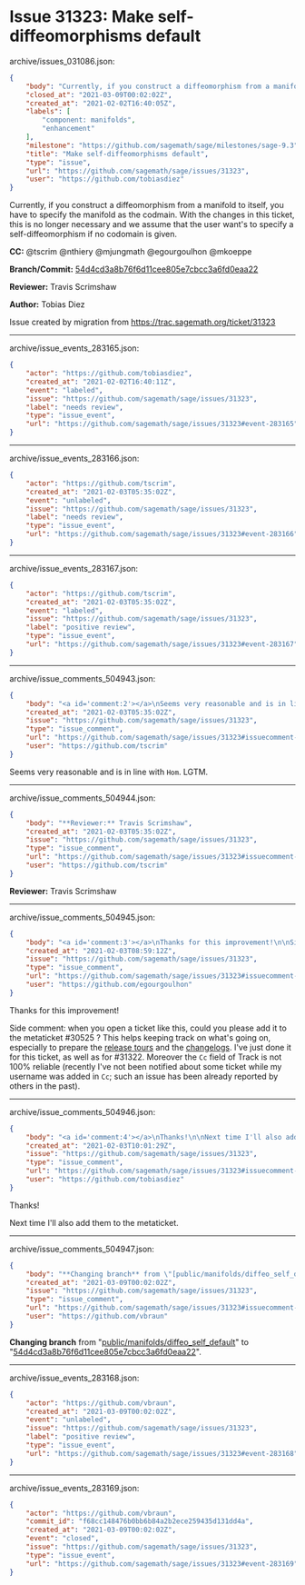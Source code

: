 # Issue 31323: Make self-diffeomorphisms default

archive/issues_031086.json:
```json
{
    "body": "Currently, if you construct a diffeomorphism from a manifold to itself, you have to specify the manifold as the codmain. With the changes in this ticket, this is no longer necessary and we assume that the user want's to specify a self-diffeomorphism if no codomain is given.\n\n**CC:**  @tscrim @nthiery @mjungmath @egourgoulhon @mkoeppe\n\n**Branch/Commit:** [54d4cd3a8b76f6d11cee805e7cbcc3a6fd0eaa22](https://github.com/sagemath/sagetrac-mirror/commit/54d4cd3a8b76f6d11cee805e7cbcc3a6fd0eaa22)\n\n**Reviewer:** Travis Scrimshaw\n\n**Author:** Tobias Diez\n\nIssue created by migration from https://trac.sagemath.org/ticket/31323\n\n",
    "closed_at": "2021-03-09T00:02:02Z",
    "created_at": "2021-02-02T16:40:05Z",
    "labels": [
        "component: manifolds",
        "enhancement"
    ],
    "milestone": "https://github.com/sagemath/sage/milestones/sage-9.3",
    "title": "Make self-diffeomorphisms default",
    "type": "issue",
    "url": "https://github.com/sagemath/sage/issues/31323",
    "user": "https://github.com/tobiasdiez"
}
```
Currently, if you construct a diffeomorphism from a manifold to itself, you have to specify the manifold as the codmain. With the changes in this ticket, this is no longer necessary and we assume that the user want's to specify a self-diffeomorphism if no codomain is given.

**CC:**  @tscrim @nthiery @mjungmath @egourgoulhon @mkoeppe

**Branch/Commit:** [54d4cd3a8b76f6d11cee805e7cbcc3a6fd0eaa22](https://github.com/sagemath/sagetrac-mirror/commit/54d4cd3a8b76f6d11cee805e7cbcc3a6fd0eaa22)

**Reviewer:** Travis Scrimshaw

**Author:** Tobias Diez

Issue created by migration from https://trac.sagemath.org/ticket/31323





---

archive/issue_events_283165.json:
```json
{
    "actor": "https://github.com/tobiasdiez",
    "created_at": "2021-02-02T16:40:11Z",
    "event": "labeled",
    "issue": "https://github.com/sagemath/sage/issues/31323",
    "label": "needs review",
    "type": "issue_event",
    "url": "https://github.com/sagemath/sage/issues/31323#event-283165"
}
```



---

archive/issue_events_283166.json:
```json
{
    "actor": "https://github.com/tscrim",
    "created_at": "2021-02-03T05:35:02Z",
    "event": "unlabeled",
    "issue": "https://github.com/sagemath/sage/issues/31323",
    "label": "needs review",
    "type": "issue_event",
    "url": "https://github.com/sagemath/sage/issues/31323#event-283166"
}
```



---

archive/issue_events_283167.json:
```json
{
    "actor": "https://github.com/tscrim",
    "created_at": "2021-02-03T05:35:02Z",
    "event": "labeled",
    "issue": "https://github.com/sagemath/sage/issues/31323",
    "label": "positive review",
    "type": "issue_event",
    "url": "https://github.com/sagemath/sage/issues/31323#event-283167"
}
```



---

archive/issue_comments_504943.json:
```json
{
    "body": "<a id='comment:2'></a>\nSeems very reasonable and is in line with `Hom`. LGTM.",
    "created_at": "2021-02-03T05:35:02Z",
    "issue": "https://github.com/sagemath/sage/issues/31323",
    "type": "issue_comment",
    "url": "https://github.com/sagemath/sage/issues/31323#issuecomment-504943",
    "user": "https://github.com/tscrim"
}
```

<a id='comment:2'></a>
Seems very reasonable and is in line with `Hom`. LGTM.



---

archive/issue_comments_504944.json:
```json
{
    "body": "**Reviewer:** Travis Scrimshaw",
    "created_at": "2021-02-03T05:35:02Z",
    "issue": "https://github.com/sagemath/sage/issues/31323",
    "type": "issue_comment",
    "url": "https://github.com/sagemath/sage/issues/31323#issuecomment-504944",
    "user": "https://github.com/tscrim"
}
```

**Reviewer:** Travis Scrimshaw



---

archive/issue_comments_504945.json:
```json
{
    "body": "<a id='comment:3'></a>\nThanks for this improvement!\n\nSide comment: when you open a ticket like this, could you please add it to the metaticket #30525 ? This helps keeping track on what's going on, especially to prepare the [release tours](https://wiki.sagemath.org/ReleaseTours/) and the [changelogs](https://sagemanifolds.obspm.fr/changelog.html). I've just done it for this ticket, as well as for #31322. \nMoreover the `Cc` field of Track is not 100% reliable (recently I've not been notified about some ticket while my username was added in `Cc`; such an issue has been already reported by others in the past).",
    "created_at": "2021-02-03T08:59:12Z",
    "issue": "https://github.com/sagemath/sage/issues/31323",
    "type": "issue_comment",
    "url": "https://github.com/sagemath/sage/issues/31323#issuecomment-504945",
    "user": "https://github.com/egourgoulhon"
}
```

<a id='comment:3'></a>
Thanks for this improvement!

Side comment: when you open a ticket like this, could you please add it to the metaticket #30525 ? This helps keeping track on what's going on, especially to prepare the [release tours](https://wiki.sagemath.org/ReleaseTours/) and the [changelogs](https://sagemanifolds.obspm.fr/changelog.html). I've just done it for this ticket, as well as for #31322. 
Moreover the `Cc` field of Track is not 100% reliable (recently I've not been notified about some ticket while my username was added in `Cc`; such an issue has been already reported by others in the past).



---

archive/issue_comments_504946.json:
```json
{
    "body": "<a id='comment:4'></a>\nThanks!\n\nNext time I'll also add them to the metaticket.",
    "created_at": "2021-02-03T10:01:29Z",
    "issue": "https://github.com/sagemath/sage/issues/31323",
    "type": "issue_comment",
    "url": "https://github.com/sagemath/sage/issues/31323#issuecomment-504946",
    "user": "https://github.com/tobiasdiez"
}
```

<a id='comment:4'></a>
Thanks!

Next time I'll also add them to the metaticket.



---

archive/issue_comments_504947.json:
```json
{
    "body": "**Changing branch** from \"[public/manifolds/diffeo_self_default](https://github.com/sagemath/sagetrac-mirror/tree/public/manifolds/diffeo_self_default)\" to \"[54d4cd3a8b76f6d11cee805e7cbcc3a6fd0eaa22](https://github.com/sagemath/sagetrac-mirror/commit/54d4cd3a8b76f6d11cee805e7cbcc3a6fd0eaa22)\".",
    "created_at": "2021-03-09T00:02:02Z",
    "issue": "https://github.com/sagemath/sage/issues/31323",
    "type": "issue_comment",
    "url": "https://github.com/sagemath/sage/issues/31323#issuecomment-504947",
    "user": "https://github.com/vbraun"
}
```

**Changing branch** from "[public/manifolds/diffeo_self_default](https://github.com/sagemath/sagetrac-mirror/tree/public/manifolds/diffeo_self_default)" to "[54d4cd3a8b76f6d11cee805e7cbcc3a6fd0eaa22](https://github.com/sagemath/sagetrac-mirror/commit/54d4cd3a8b76f6d11cee805e7cbcc3a6fd0eaa22)".



---

archive/issue_events_283168.json:
```json
{
    "actor": "https://github.com/vbraun",
    "created_at": "2021-03-09T00:02:02Z",
    "event": "unlabeled",
    "issue": "https://github.com/sagemath/sage/issues/31323",
    "label": "positive review",
    "type": "issue_event",
    "url": "https://github.com/sagemath/sage/issues/31323#event-283168"
}
```



---

archive/issue_events_283169.json:
```json
{
    "actor": "https://github.com/vbraun",
    "commit_id": "f68cc148476b0bb6b84a2b2ece259435d131dd4a",
    "created_at": "2021-03-09T00:02:02Z",
    "event": "closed",
    "issue": "https://github.com/sagemath/sage/issues/31323",
    "type": "issue_event",
    "url": "https://github.com/sagemath/sage/issues/31323#event-283169"
}
```
